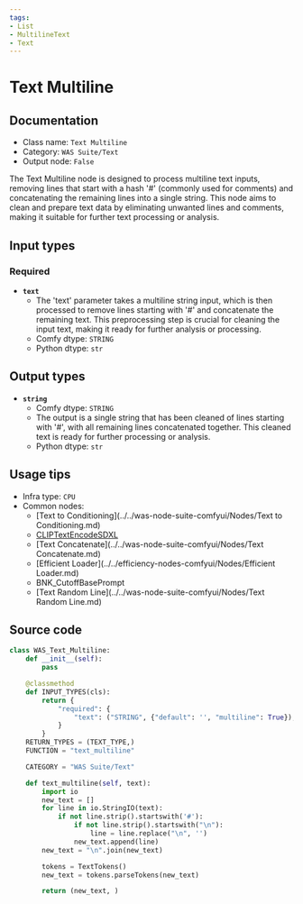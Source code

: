 ```yaml
---
tags:
- List
- MultilineText
- Text
---
```


# Text Multiline
## Documentation
- Class name: `Text Multiline`
- Category: `WAS Suite/Text`
- Output node: `False`

The Text Multiline node is designed to process multiline text inputs, removing lines that start with a hash '#' (commonly used for comments) and concatenating the remaining lines into a single string. This node aims to clean and prepare text data by eliminating unwanted lines and comments, making it suitable for further text processing or analysis.
## Input types
### Required
- **`text`**
    - The 'text' parameter takes a multiline string input, which is then processed to remove lines starting with '#' and concatenate the remaining text. This preprocessing step is crucial for cleaning the input text, making it ready for further analysis or processing.
    - Comfy dtype: `STRING`
    - Python dtype: `str`
## Output types
- **`string`**
    - Comfy dtype: `STRING`
    - The output is a single string that has been cleaned of lines starting with '#', with all remaining lines concatenated together. This cleaned text is ready for further processing or analysis.
    - Python dtype: `str`
## Usage tips
- Infra type: `CPU`
- Common nodes:
    - [Text to Conditioning](../../was-node-suite-comfyui/Nodes/Text to Conditioning.md)
    - [CLIPTextEncodeSDXL](../../Comfy/Nodes/CLIPTextEncodeSDXL.md)
    - [Text Concatenate](../../was-node-suite-comfyui/Nodes/Text Concatenate.md)
    - [Efficient Loader](../../efficiency-nodes-comfyui/Nodes/Efficient Loader.md)
    - BNK_CutoffBasePrompt
    - [Text Random Line](../../was-node-suite-comfyui/Nodes/Text Random Line.md)



## Source code
```python
class WAS_Text_Multiline:
    def __init__(self):
        pass

    @classmethod
    def INPUT_TYPES(cls):
        return {
            "required": {
                "text": ("STRING", {"default": '', "multiline": True}),
            }
        }
    RETURN_TYPES = (TEXT_TYPE,)
    FUNCTION = "text_multiline"

    CATEGORY = "WAS Suite/Text"

    def text_multiline(self, text):
        import io
        new_text = []
        for line in io.StringIO(text):
            if not line.strip().startswith('#'):
                if not line.strip().startswith("\n"):
                    line = line.replace("\n", '')
                new_text.append(line)
        new_text = "\n".join(new_text)

        tokens = TextTokens()
        new_text = tokens.parseTokens(new_text)

        return (new_text, )

```
